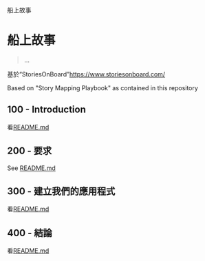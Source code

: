 船上故事

# 船上故事

> ...

基於“StoriesOnBoard”<https://www.storiesonboard.com/>

Based on "Story Mapping Playbook" as contained in this repository

## 100 - Introduction

看[README.md](./100/README.md)

## 200 - 要求

See [README.md](./200/README.md)

## 300 - 建立我們的應用程式

看[README.md](./300/README.md)

## 400 - 結論

看[README.md](./400/README.md)
